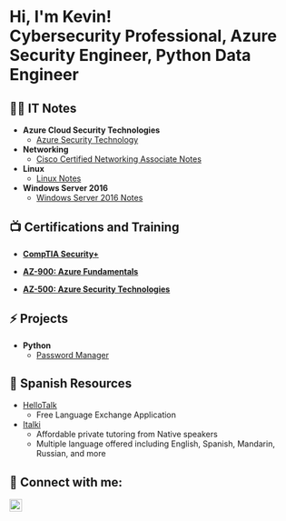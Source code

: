<h1>Hi, I'm Kevin! <br/><a>Cybersecurity Professional</a>,<a> Azure Security Engineer, <a> Python Data Engineer</a></h1>

<h2>👨‍💻 IT Notes </h2>

- <b>Azure Cloud Security Technologies</b>
  - [Azure Security Technology](https://github.com/earkevin11/Azure-Security-Technologies)
- <b>Networking </b>
  - [Cisco Certified Networking Associate Notes](https://github.com/earkevin11/CCNA-Notes)
- <b>Linux</b>
  - [Linux Notes]()
- <b>Windows Server 2016</b>
  - [Windows Server 2016 Notes](https://github.com/earkevin11/Windows-Server-2016)
  
  

<h2>📺 Certifications and Training </h2>
  
  - <b>[CompTIA Security+](https://www.credly.com/badges/5ca58ace-fda1-4e86-b83f-9e4aae9e3191?source=linked_in_profile)</b>
  
  - <b>[AZ-900: Azure Fundamentals](https://www.credly.com/badges/9e17493d-8df3-411f-9f96-3707e1b32ef6) </b>
  
  - <b>[AZ-500: Azure Security Technologies](https://www.credly.com/badges/9e17493d-8df3-411f-9f96-3707e1b32ef6) </b>
  
<h2> ⚡ Projects </h2>
  
- <b>Python</b> 
  - [Password Manager](https://github.com/earkevin11/Password-Manager-with-GUI)
 
<h2> 🔭 Spanish Resources </h2>

  - [HelloTalk](https://www.hellotalk.com/?lang=en)
    - Free Language Exchange Application 
  - [Italki](https://www.italki.com/)
    - Affordable private tutoring from Native speakers
    - Multiple language offered including English, Spanish, Mandarin, Russian, and more
  
<h2> 🤳 Connect with me:</h2>

[<img align="left" alt="JoshMadakor | LinkedIn" width="22px" src="https://cdn.jsdelivr.net/npm/simple-icons@v3/icons/linkedin.svg" />][linkedin]

[linkedin]: https://www.linkedin.com/in/kevin-ear/

<!--
**joshmadakor1/joshmadakor1** is a ✨ _special_ ✨ repository because its `README.md` (this file) appears on your GitHub profile.

Here are some ideas to get you started:

- 🔭 I’m currently working on ...
- 🌱 I’m currently learning ...
- 👯 I’m looking to collaborate on ...
- 🤔 I’m looking for help with ...
- 💬 Ask me about ...
- 📫 How to reach me: ...
- 😄 Pronouns: ...
- ⚡ Fun fact: ...
-->
